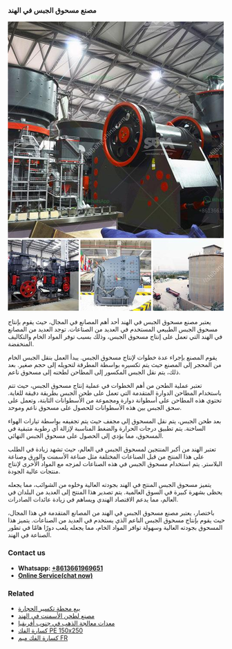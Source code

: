 <h3>مصنع مسحوق الجبس في الهند</h3><img src='1701853863.jpg' alt=''><p>يعتبر مصنع مسحوق الجبس في الهند أحد أهم المصانع في المجال، حيث يقوم بإنتاج مسحوق الجبس الطبيعي المستخدم في العديد من الصناعات. توجد العديد من المصانع في الهند التي تعمل على إنتاج مسحوق الجبس، وذلك بسبب توفر المواد الخام والتكاليف المنخفضة.</p><p>يقوم المصنع بإجراء عدة خطوات لإنتاج مسحوق الجبس. يبدأ العمل بنقل الجبس الخام من المحجر إلى المصنع حيث يتم تكسيره بواسطة المطرقة لتحويله إلى حجم صغير. بعد ذلك، يتم نقل الجبس المكسور إلى المطاحن لطحنه إلى مسحوق ناعم.</p><p>تعتبر عملية الطحن من أهم الخطوات في عملية إنتاج مسحوق الجبس، حيث تتم باستخدام المطاحن الدوارة المتقدمة التي تعمل على طحن الجبس بطريقة دقيقة للغاية. تحتوي هذه المطاحن على أسطوانة دوارة ومجموعة من الأسطوانات الثابتة، وتعمل على سحق الجبس بين هذه الأسطوانات للحصول على مسحوق ناعم وموحد.</p><p>بعد طحن الجبس، يتم نقل المسحوق إلى مجفف حيث يتم تجفيفه بواسطة تيارات الهواء الساخنة. يتم تطبيق درجات الحرارة والضغط المناسبة لإزالة أي رطوبة متبقية في المسحوق، مما يؤدي إلى الحصول على مسحوق الجبس النهائي.</p><p>تعتبر الهند من أكبر المنتجين لمسحوق الجبس في العالم، حيث تشهد زيادة في الطلب على هذا المنتج من قبل الصناعات المختلفة مثل صناعة الأسمنت والورق وصناعة البلاستر. يتم استخدام مسحوق الجبس في هذه الصناعات لمزجه مع المواد الأخرى لإنتاج منتجات عالية الجودة.</p><p>يتميز مسحوق الجبس المنتج في الهند بجودته العالية وخلوه من الشوائب، مما يجعله يحظى بشهرة كبيرة في السوق العالمية. يتم تصدير هذا المنتج إلى العديد من البلدان في العالم، مما يدعم الاقتصاد الهندي ويساهم في زيادة عائدات الصادرات.</p><p>باختصار، يعتبر مصنع مسحوق الجبس في الهند من المصانع المتقدمة في هذا المجال، حيث يقوم بإنتاج مسحوق الجبس الناعم الذي يستخدم في العديد من الصناعات. يتميز هذا المسحوق بجودته العالية وسهولة توافر المواد الخام، مما يجعله يلعب دورًا هامًا في تطور الصناعة في الهند.</p><h3>Contact us</h3><ul><li><strong>Whatsapp:&nbsp;<a href="https://wa.me/8613661969651">+8613661969651</a></strong></li><li><a href="https://swt.shibang-china.com/?git&amp;zhl&amp;مصنع مسحوق الجبس في الهند"><strong>Online Service(chat now)</strong></a></li></ul><h3>Related</h3><ul><li><a href='بيع محطة تكسير الحجارة.md'>بيع محطة تكسير الحجارة</a></li><li><a href='مصنع لطحن الأسمنت في الهند.md'>مصنع لطحن الأسمنت في الهند</a></li><li><a href='معدات معالجة الذهب في جنوب أفريقيا.md'>معدات معالجة الذهب في جنوب أفريقيا</a></li><li><a href='كسارة الفك PE 150x250.md'>كسارة الفك PE 150x250</a></li><li><a href='كسارة الفك ميم FR.md'>كسارة الفك ميم FR</a></li></ul>